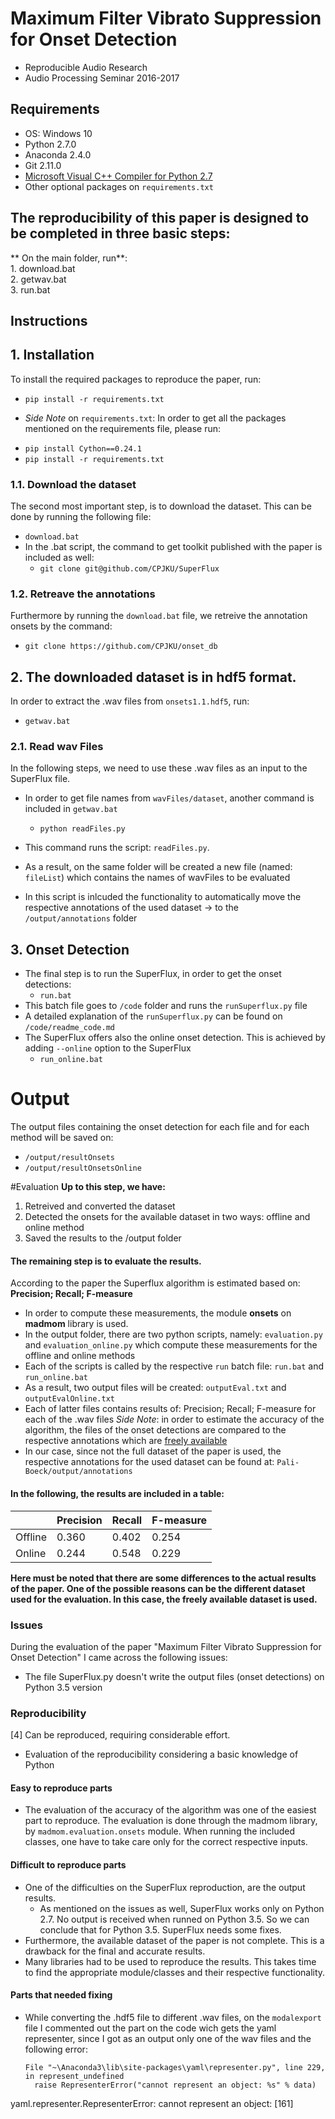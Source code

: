 # Maximum Filter Vibrato Suppression for Onset Detection
- Reproducible Audio Research 
- Audio Processing Seminar 2016-2017

## Requirements
- OS: Windows 10 
- Python 2.7.0
- Anaconda 2.4.0
- Git 2.11.0
- [Microsoft Visual C++ Compiler for Python 2.7](http://www.microsoft.com/en-us/download/confirmation.aspx?id=44266)
- Other optional packages on `requirements.txt`

## The reproducibility of this paper is designed to be completed in three basic steps:
** On the main folder, run**: <br />
	 1. download.bat <br />
	 2. getwav.bat <br />
	 3. run.bat <br />
  
## Instructions

## 1. Installation
To install the required packages to reproduce the paper, run: 
* `pip install -r requirements.txt`

- *Side Note* on `requirements.txt`: In order to get all the packages mentioned on the requirements file, please run: 
* `pip install Cython==0.24.1`
* `pip install -r requirements.txt`

### 1.1. Download the dataset 
The second most important step, is to download the dataset. This can be done by running the following file: 
* `download.bat`
* In the .bat script, the command to get toolkit published with the paper is included as well:
	* `git clone git@github.com/CPJKU/SuperFlux`

### 1.2. Retreave the annotations
Furthermore by running the `download.bat` file, we retreive the annotation onsets by the command:
* `git clone https://github.com/CPJKU/onset_db`

## 2. The downloaded dataset is in hdf5 format. 
In order to extract the .wav files from `onsets1.1.hdf5`, run:
* `getwav.bat`

###  2.1. Read wav Files
In the following steps, we need to use these .wav files as an input to the SuperFlux file. 
- In order to get file names from `wavFiles/dataset`, another command is included in `getwav.bat`
	 - `python readFiles.py`

- This command runs the script: `readFiles.py`. 
- As a result, on the same folder will be created a new file (named: `fileList`) which contains the names of wavFiles to be evaluated
- In this script is inlcuded the functionality to automatically move the respective annotations of the used dataset -> to the `/output/annotations` folder
		
## 3. Onset Detection
- The final step is to run the SuperFlux, in order to get the onset detections: 
	 - `run.bat`
- This batch file goes to `/code` folder and runs the `runSuperflux.py` file 
- A detailed explanation of the `runSuperflux.py` can be found on `/code/readme_code.md`
- The SuperFlux offers also the online onset detection. This is achieved by adding `--online` option to the SuperFlux
	 - `run_online.bat`
	
# Output
The output files containing the onset detection for each file and for each method will be saved on:
- `/output/resultOnsets`
- `/output/resultOnsetsOnline`
	
#Evaluation
**Up to this step, we have:**
1. Retreived and converted the dataset
2. Detected the onsets for the available dataset in two ways: offline and online method
3. Saved the results to the /output folder

#### The remaining step is to evaluate the results. 
According to the paper the Superflux algorithm is estimated based on: <br />
**Precision; Recall; F-measure**

- In order to compute these measurements, the module **onsets** on **madmom** library is used. 
- In the output folder, there are two python scripts, namely: `evaluation.py` and `evaluation_online.py` which compute these measurements for the offline and online methods
- Each of the scripts is called by the respective `run` batch file: `run.bat` and `run_online.bat`
- As a result, two output files will be created: `outputEval.txt` and `outputEvalOnline.txt`
- Each of latter files contains results of: Precision; Recall; F-measure for each of the .wav files
*Side Note*: in order to estimate the accuracy of the algorithm, the files of the onset detections are compared to the respective annotations
 which are [freely available](https://github.com/CPJKU/onset_db)
- In our case, since not the full dataset of the paper is used, the respective annotations for the used dataset can be found at: `Pali-Boeck/output/annotations`

#### In the following, the results are included in a table:

|                | Precision | Recall |F-measure|
|----------------|-----------|--------|---------|
| Offline        | 0.360     | 0.402  | 0.254   |
| Online         | 0.244     | 0.548  | 0.229   |

**Here must be noted that there are some differences to the actual results of the paper. One of the possible reasons can be the different dataset used for the evaluation. In this case, the freely available dataset is used.**

### Issues
During the evaluation of the paper "Maximum Filter Vibrato Suppression for Onset Detection" I came across the following issues:
 - The file SuperFlux.py doesn't write the output files (onset detections) on Python 3.5 version

### Reproducibility
[4] Can be reproduced, requiring considerable effort.
* Evaluation of the reproducibility considering a basic knowledge of Python

#### Easy to reproduce parts
* The evaluation of the accuracy of the algorithm was one of the easiest part to reproduce. The evaluation is done through the madmom library, by `madmom.evaluation.onsets` module. When running the included classes, one have to take care only for the correct respective inputs. 

#### Difficult to reproduce parts
* One of the difficulties on the SuperFlux reproduction, are the output results. 
	* As mentioned on the issues as well, SuperFlux works only on Python 2.7. No output is received when runned on Python 3.5. So we can conclude that for Python 3.5. SuperFlux needs some fixes. 
* Furthermore, the available dataset of the paper is not complete. This is a drawback for the final and accurate results. 
* Many libraries had to be used to reproduce the results. This takes time to find the appropriate module/classes and their respective functionality. 

#### Parts that needed fixing
* While converting the .hdf5 file to different .wav files, on the `modalexport` file I commented out the part on the code wich gets the yaml representer, since I got as an output only one of the wav files and the following error: <br />
  ```
  File "~\Anaconda3\lib\site-packages\yaml\representer.py", line 229, in represent_undefined
    raise RepresenterError("cannot represent an object: %s" % data)
yaml.representer.RepresenterError: cannot represent an object: [161]
  ```
